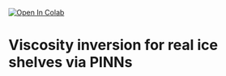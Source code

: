 [![Open In Colab](https://colab.research.google.com/assets/colab-badge.svg)](https://colab.research.google.com/github/YaoGroup/DIFFICE_jax/blob/main/ice_shelf/pinn_icedata.ipynb)

# Viscosity inversion for real ice shelves via PINNs
